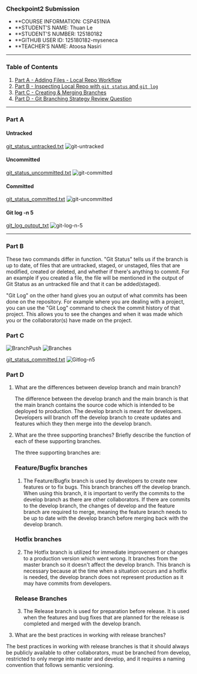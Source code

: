 ### Checkpoint2 Submission

- **COURSE INFORMATION: CSP451NIA
- **STUDENT’S NAME: Thuan Le
- **STUDENT'S NUMBER: 125180182
- **GITHUB USER ID: 125180182-myseneca
- **TEACHER’S NAME: Atoosa Nasiri

----
### Table of Contents
1. [Part A - Adding Files - Local Repo Workflow](#Part-A)
2. [Part B - Inspecting Local Repo with `git status` and `git log`](#Part-B)
3. [Part C - Creating & Merging Branches](#Part-C)
4. [Part D - Git Branching Strategy Review Question](#Part-D)
----

### Part A

#### Untracked
[git_status_untracked.txt](git_status_untracked.txt)
![git-untracked](images/untracked.png)

#### Uncommitted
[git_status_uncommitted.txt](git_status_uncommitted.txt)
![git-committed](images/uncommitted.png)

#### Committed
[git_status_committed.txt](git_status_committed.txt)
![git-uncommitted](images/committed.png)


#### Git log -n 5
[git_log_output_txt](git_log_output.txt)
![git-log-n-5](images/git-log-n-5.png)

----

### Part B

<p>These two commands differ in function. "Git Status" tells us if the branch is up to date, of files that are untracked, staged, or unstaged, files that are modified, created or deleted, and whether if there's anything to commit. For an example if you created a file, the file will be mentioned in the output of Git Status as an untracked file and that it can be added(staged).

"Git Log" on the other hand gives you an output of what commits has been done on the repository. For example where you are dealing with a project, you can use the "Git Log" command to check the commit history of that project. This allows you to see the changes and when it was made which you or the collaborator(s) have made on the project. </p>

### Part C

![BranchPush](images/branchpush.png)
![Branches](images/branches.png)

[git_status_committed.txt](git_log_output.txt)
![Gitlog-n5](images/gitlog-n.png)

### Part D

1. What are the differences between develop branch and main branch?

    <p> The difference between the develop branch and the main branch is that the main branch contains the source code which is intended to be deployed to production. The develop branch is meant for developers. Developers will branch off the develop branch to create updates and features which they then merge into the develop branch.</p>

2. What are the three supporting branches? Briefly describe the function of each of these supporting branches.

    <p> The three supporting branches are:</p>

    ### Feature/Bugfix branches 
     1. The Feature/Bugfix branch is used by developers to create new features or to fix bugs. This branch branches off the develop branch. When using this branch, it is important to verify the commits to the develop branch as there are other collaborators. If there are commits to the develop branch, the changes of develop and the feature branch are required to merge, meaning the feature branch needs to be up to date with the develop branch before merging back with the develop branch.

    ### Hotfix branches
     2. The Hotfix branch is utilized for immediate improvement or changes to a production version which went wrong. It branches from the master branch so it doesn't affect the develop branch. This branch is necessary because at the time when a situation occurs and a hotfix is needed, the develop branch does not represent production as it may have commits from developers.

    ### Release Branches   
     3. The Release branch is used for preparation before release. It is used when the features and bug fixes that are planned for the release is completed and merged with the develop branch.
     
     
3. What are the best practices in working with release branches?

The best practices in working with release branches is that it should always be publicly available to other collaborators, must be branched from develop, restricted to only merge into master and develop, and it requires a naming convention that follows semantic versioning.

